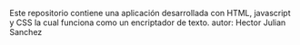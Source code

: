 Este repositorio contiene una aplicación desarrollada con HTML, javascript y CSS la cual funciona como un encriptador de texto.
autor: Hector Julian Sanchez
